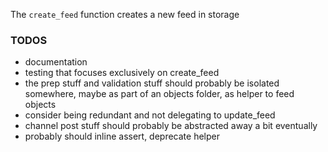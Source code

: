 The `create_feed` function creates a new feed in storage

### TODOS
 * documentation
* testing that focuses exclusively on create_feed
* the prep stuff and validation stuff should probably be isolated somewhere, maybe as part of an objects folder, as helper to feed objects
* consider being redundant and not delegating to update_feed
* channel post stuff should probably be abstracted away a bit eventually
* probably should inline assert, deprecate helper
